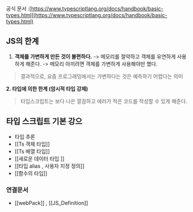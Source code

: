 
공식 문서 :[https://www.typescriptlang.org/docs/handbook/basic-types.html](https://www.typescriptlang.org/docs/handbook/basic-types.html)

## JS의 한계

1. **객체를 가변하게 만든 것이 불편하다.** 
-> 메모리를 절약하고 객체를 유연하게 사용하게 해준다. -> 메모리 아끼려면 객체를 가변하게 사용해야만 했다.

> 결과적으로, 요즘 프로그래밍에서는 가변하다는 것은 예측하기 어렵다는 의미 

**2. 타입에 의한 한계 (암시적 타입 강제)** 

>  타입스크립트는 보다 나은 깔끔하고 에러가 적은 코드를 작성할 수 있게 해준다.

## 타입 스크립트 기본 강으 

- 타입 추론 
- [[Ts 객체 타입]]
- [[Ts 배열 타입]]
- [[새로운  데이터 타입 ]]
- [[타입 alias , 사용자 지정 정의]]
 - [[함수의 타입]]



### 연결문서
- [[webPack]]  , [[JS_Definition]]
